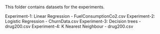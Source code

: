This folder contains datasets for the experiments.  

Experiment-1: Linear Regression - FuelConsumptionCo2.csv
Experiment-2: Logistic Regression - ChurnData.csv
Experiment-3: Decision trees - drug200.csv
Experiment-4: K Nearest Neighbour - drug200.csv
